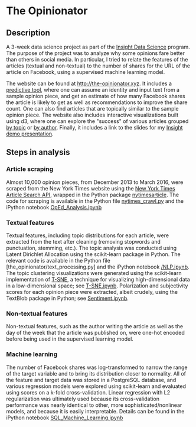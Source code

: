 # The Opinionator

## Description

A 3-week data science project as part of the [Insight Data Science](http://insightdatascience.com/) program. The purpose of the project was to analyze why some opinions fare better than others in social media. In particular, I tried to relate the features of the articles (textual and non-textual) to the number of shares for the URL of the article on Facebook, using a supervised machine learning model.

The website can be found at http://the-opinionator.xyz. It includes a [predictive tool](http://the-opinionator.xyz/), where one can assume an identity and input text from a sample opinion piece, and get an estimate of how many Facebook shares the article is likely to get as well as recommendations to improve the share count. One can also find articles that are topically similar to the sample opinion piece. The website also includes interactive visualizations built using d3, where one can explore the "success" of various articles grouped [by topic](http://the-opinionator.xyz/d3) or [by author](http://the-opinionator.xyz/d32). Finally, it includes a link to the slides for my [Insight demo presentation](http://the-opinionator.xyz/static/insight_demo.pdf).

## Steps in analysis

### Article scraping

Almost 10,000 opinion pieces, from December 2013 to March 2016, were scraped from the New York Times website using the [New York Times Article Search API](https://developer.nytimes.com/article_search_v2.json), wrapped in the Python package [nytimesarticle](https://pypi.python.org/pypi/nytimesarticle/0.1.0). The code for scraping is available in the Python file [nytimes_crawl.py](/the_opinionator/nytimes_crawl.py) and the iPython notebook [OpEd_Analysis.ipynb](/OpEd_Analysis.ipynb)

### Textual features

Textual features, including topic distributions for each article, were extracted from the text after cleaning (removing stopwords and punctuation, stemming, etc.). The topic analysis was conducted using Latent Dirichlet Allocation using the scikit-learn package in Python. The relevant code is available in the Python file [the_opinionator/text_processing.py] and the iPython notebook [/NLP.ipynb](/NLP.ipynb). The topic clustering visualizations were generated using the scikit-learn implementation of [T-SNE](https://lvdmaaten.github.io/tsne/), a technique for visualizing high-dimensional data in a low-dimensional space; see [T-SNE.ipynb](/the_opinionator/T-SNE.ipynb). Polarization and subjectivity scores for each opinion piece were extracted, albeit crudely, using the TextBlob package in Python; see [Sentiment.ipynb](/the_opinionator/Sentiment.ipynb).

### Non-textual features

Non-textual features, such as the author writing the article as well as the day of the week that the article was published on, were one-hot encoded before being used in the supervised learning model.

### Machine learning

The number of Facebook shares was log-transformed to narrow the range of the target variable and to bring its distribution closer to normality. All of the feature and target data was stored in a PostgreSQL database, and various regression models were explored using scikit-learn and evaluated using scores on a k-fold cross-validation. Linear regression with L2 regularization was ultimately used because its cross-validation performance was nearly identical to other, more sophisticated/nonlinear models, and because it is easily interpretable. Details can be found in the iPython notebook [SQL_Machine_Learning.ipynb](the_opinionator/SQL_Machine_Learning.ipynb)

